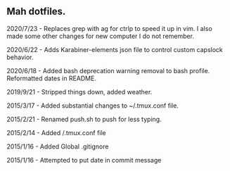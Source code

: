 ## Mah dotfiles.

2020/7/23 - Replaces grep with ag for ctrlp to speed it up in vim. I also made some other changes for new computer I do not remember.

2020/6/22 - Adds Karabiner-elements json file to control custom capslock behavior.

2020/6/18 - Added bash deprecation warning removal to bash profile. Reformatted dates in README.

2019/9/21 - Stripped things down, added weather.

2015/3/17 - Added substantial changes to ~/.tmux.conf file.

2015/2/21 - Renamed push.sh to push for less typing.

2015/2/14 - Added /.tmux.conf file

2015/1/16 - Added Global .gitignore

2015/1/16 - Attempted to put date in commit message








